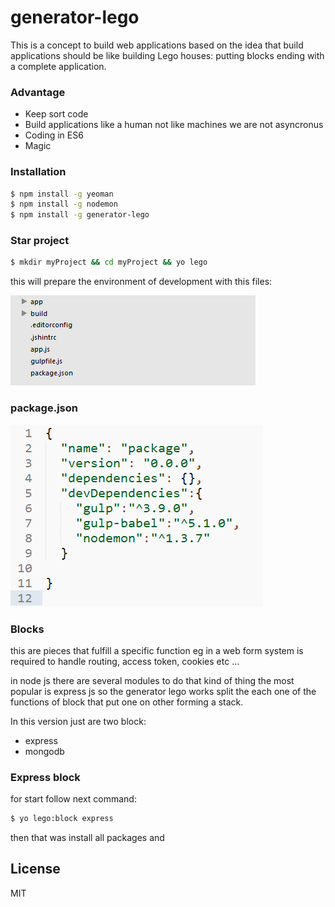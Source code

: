 # generator-lego
This is a concept to build web applications based on the idea that build applications should be like building Lego houses: putting blocks ending with a complete application.

### Advantage
  - Keep sort code
  - Build applications like a human not like machines we are not asyncronus  
  - Coding in ES6  
  - Magic

### Installation
```sh
$ npm install -g yeoman
$ npm install -g nodemon
$ npm install -g generator-lego
```
### Star project 

```sh
$ mkdir myProject && cd myProject && yo lego 
```

this will prepare the environment of development with this files:

![tree](./images/init.png "Logo Title Text 1")

### package.json
![tree](./images/init-package.json.png "Logo Title Text 1")


### Blocks 
this are pieces that fulfill a specific function eg in a web form system is required to handle routing, access token, cookies etc ...

in node js there are several modules to do that kind of thing the most popular is express js so the generator lego works split the each one of the functions of block that put one on other forming a stack.

In this version just are two block:
* express
* mongodb

### Express block
for start follow next command:
```sh
$ yo lego:block express 
```
then that was install all packages and 




License
----

MIT

